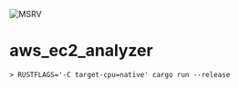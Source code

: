  ![MSRV](https://img.shields.io/badge/msrv-1.68.2-red)
# aws_ec2_analyzer



```console
> RUSTFLAGS='-C target-cpu=native' cargo run --release
```
